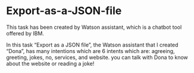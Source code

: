 # Export-as-a-JSON-file

This task has been created by Watson assistant, which is a chatbot tool offered by IBM.

In this task “Export as a JSON file”, the Watson assistant that I created “Dona”, has many intentions which are 6 intents which are: agreeing, greeting, jokes, no, services, and website. 
you can talk with Dona to know about the website or reading a joke!
